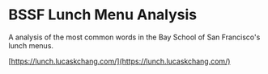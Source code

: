 # BSSF Lunch Menu Analysis

A analysis of the most common words in the Bay School of San Francisco's lunch menus.

[https://lunch.lucaskchang.com/](https://lunch.lucaskchang.com/)